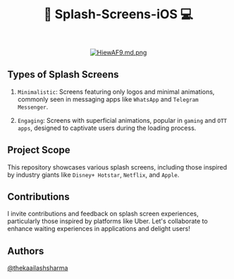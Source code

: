 <h1 align="center"> 📲 Splash-Screens-iOS 💻 </h1> <br>
<p align="center">
  <a href="https://github.com/thekaailashsharma/Splash-Screens/assets/61358755/5acb5833-acf0-42dd-9feb-e5854cbf1c06">
    <img src="https://github.com/thekaailashsharma/Splash-Screens/assets/61358755/5acb5833-acf0-42dd-9feb-e5854cbf1c06" alt="HiewAF9.md.png" border="0">
  </a
</p>

## Types of Splash Screens
1. `Minimalistic`: Screens featuring only logos and minimal animations, commonly seen in messaging apps like `WhatsApp` and `Telegram Messenger`.

2. `Engaging`: Screens with superficial animations, popular in `gaming` and `OTT apps`, designed to captivate users during the loading process.

## Project Scope
This repository showcases various splash screens, including those inspired by industry giants like `Disney+ Hotstar`, `Netflix`, and `Apple`.



## Contributions 
I invite contributions and feedback on splash screen experiences, particularly those inspired by platforms like Uber. Let's collaborate to enhance waiting experiences in applications and delight users!


## Authors
[@thekaailashsharma](https://linkedin.com/in/thekaailashsharma)





